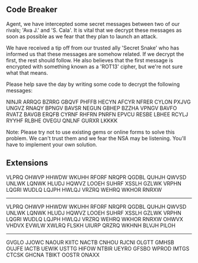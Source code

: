## Code Breaker

Agent, we have intercepted some secret messages between two of our rivals; 'Ava J.' and 'S. Cala'. It is vital that we decrypt these messages as soon as possible as we fear that they plan to launch an attack.

We have received a tip off from our trusted ally 'Secret Snake' who has informed us that these messages are somehow related. If we decrypt the first, the rest should follow. He also believes that the first message is encrypted with something known as a 'ROT13' cipher, but we're not sure what that means.

Please help save the day by writing some code to decrypt the following messages:

NINJR ARRQG BZRRG GBQVF PHFFB HECYN AFCYR NFRER CYLON PXJVG UNGVZ RNAQY BPNGV BAVSR NEGUN GBHEP BZZHA VPNGV BAVFO RVATZ BAVGB ERQFB CYRNF RHFRN PNRFN EPVCU RESBE LBHEE RCYLJ RYYHF RLBHE OVEGU QNLNF GURXR LKKKK

Note: Please try not to use existing gems or online forms to solve this problem. We can't trust them and we fear the NSA may be listening. You'll have to implement your own solution.

## Extensions

VLPRQ OHWVP HHWDW WKUHH RFORF NRQPR QGDBL QUHJH QWVSD UNLWK LQNWK HLUDJ HQWVZ LOOEH SUHRF XSSLH GZLWK VRPHN LQGRI WUDLQ LQJPH HWLQJ VRZRQ WEHRQ WKHOR RNRXW

---

VLPRQ OHWVP HHWDW WKUHH RFORF NRQPR QGDBL QUHJH QWVSD UNLWK LQNWK HLUDJ HQWVZ LOOEH SUHRF XSSLH GZLWK VRPHN LQGRI WUDLQ LQJPH HWLQJ VRZRQ WEHRQ WKHOR RNRXW OHWVX VHDVX EVWLW XWLRQ FLSKH UIURP QRZRQ WKHNH BLVJH PILOH

---

GVGLO JJOWC NAOUR KIITC NACTB CNHOU RJCNI OLGTT GMHSB OUJFE IACTB UEWIK USTTG HIFOW NTBIR UEYRO GFSBO WPROD IMTGS CTCSK GHCNA TBIKT OOSTR ONAXX
